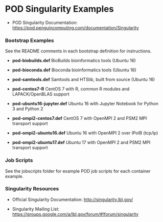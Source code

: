 # POD Singularity Examples

* POD Singularity Documentation: https://pod.penguincomputing.com/documentation/Singularity

### Bootstrap  Examples
See the README comments in each bootstrap definition for instructions.

* **pod-biobuilds.def**
BioBuilds bioinformatics tools (Ubuntu 16)

* **pod-bioconda.def**
Bioconda bioinformatics tools (Ubuntu 16)

* **pod-samtools.def**
Samtools and HTSlib, built from source (Ubuntu 16)

* **pod-centos7-R**
CentOS 7 with R, common R modules and LAPACK/OpenBLAS support

* **pod-ubuntu16-jupyter.def**
Ubuntu 16 with Jupyter Notebook for Python 3 and Python 2

* **pod-ompi2-centos7.def**
CentOS 7 with OpenMPI 2 and PSM2 MPI transport support

* **pod-ompi2-ubuntu16.def**
Ubuntu 16 with OpenMPI 2 over IPoIB (tcp/ip)

* **pod-ompi2-ubuntu17.def**
Ubuntu 17 with OpenMPI 2 and PSM2 MPI transport support

### Job Scripts

See the jobscripts folder for example POD job scripts for each container example.

### Singularity Resources

* Official Singularity Documentation: http://singularity.lbl.gov/

* Singularity Mailing List: https://groups.google.com/a/lbl.gov/forum/#!forum/singularity
